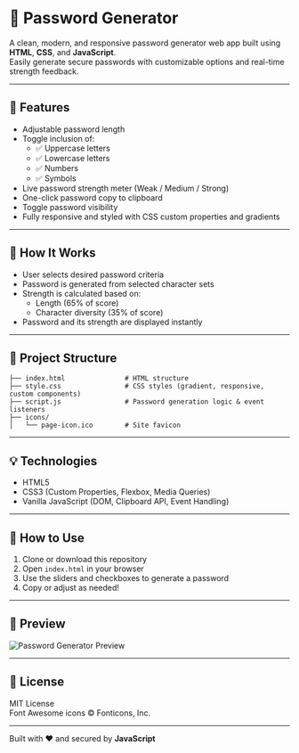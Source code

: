 
# 🔐 Password Generator

A clean, modern, and responsive password generator web app built using **HTML**, **CSS**, and **JavaScript**.  
Easily generate secure passwords with customizable options and real-time strength feedback.

---

## 🚀 Features

- Adjustable password length
- Toggle inclusion of:
  - ✅ Uppercase letters
  - ✅ Lowercase letters
  - ✅ Numbers
  - ✅ Symbols
- Live password strength meter (Weak / Medium / Strong)
- One-click password copy to clipboard
- Toggle password visibility
- Fully responsive and styled with CSS custom properties and gradients

---

## 🧠 How It Works

- User selects desired password criteria
- Password is generated from selected character sets
- Strength is calculated based on:
  - Length (65% of score)
  - Character diversity (35% of score)
- Password and its strength are displayed instantly

---

## 📁 Project Structure

```
├── index.html               # HTML structure
├── style.css                # CSS styles (gradient, responsive, custom components)
├── script.js                # Password generation logic & event listeners
├── icons/
│   └── page-icon.ico        # Site favicon
```

---

## 💡 Technologies

- HTML5
- CSS3 (Custom Properties, Flexbox, Media Queries)
- Vanilla JavaScript (DOM, Clipboard API, Event Handling)

---

## 🔧 How to Use

1. Clone or download this repository
2. Open `index.html` in your browser
3. Use the sliders and checkboxes to generate a password
4. Copy or adjust as needed!

---

## 📸 Preview

![Password Generator Preview](https://github.com/user-attachments/assets/aa42ff9c-f75d-44e6-a4c0-d5663acb6e0f)

---

## 📄 License

MIT License  
Font Awesome icons © Fonticons, Inc.

---
Built with ❤️ and secured by **JavaScript**

